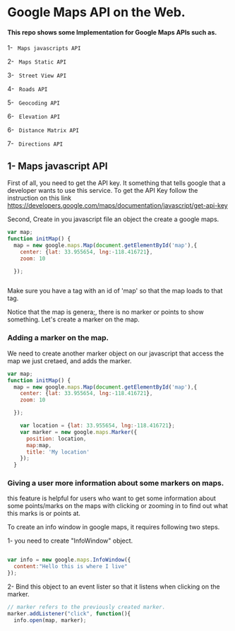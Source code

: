 # Google Maps API on the Web.

#### This repo shows some Implementation for Google Maps APIs such as.

1- <code> Maps javascripts API </code>

2- <code> Maps Static API </code>

3- <code> Street View API </code>

4- <code> Roads API </code>

5- <code> Geocoding API </code>

6- <code> Elevation API </code>

6- <code> Distance Matrix API </code>

7- <code> Directions API </code>


## 1- Maps javascript API

First of all, you need to get the API key. It something that tells google that a developer wants to use this service. To get the API Key follow the instruction on this link  https://developers.google.com/maps/documentation/javascript/get-api-key

Second, Create in you javascript file an object the create a google maps.


```javascript
var map;
function initMap() {
  map = new google.maps.Map(document.getElementById('map'),{
    center: {lat: 33.955654, lng:-118.416721},
    zoom: 10

  });



```

Make sure you have a tag with an id of 'map' so that the map loads to that tag.


Notice that the map is genera;, there is no marker or points to show something. Let's create a marker on the map.


### Adding a marker on the map.


We need to create another marker object on our javascript that access the map we just cretaed, and adds the marker.



```javascript
var map;
function initMap() {
  map = new google.maps.Map(document.getElementById('map'),{
    center: {lat: 33.955654, lng:-118.416721},
    zoom: 10

  });

    var location = {lat: 33.955654, lng:-118.416721};
    var marker = new google.maps.Marker({
      position: location,
      map:map,
      title: 'My location'
    });
  }


```


### Giving a user more information about some markers on maps.

this feature is helpful for users who want to get some information about some points/marks on the maps with clicking or zooming in to find out what this marks is or points at.


To create an info window in google maps, it requires following two steps.


1- you need to create "InfoWindow" object.

```javascript

var info = new google.maps.InfoWindow({
  content:"Hello this is where I live"
});

```

2- Bind this object to an event lister so that it listens when clicking on the marker.

```javascript
// marker refers to the previously created marker.
marker.addListener("click", function(){
  info.open(map, marker);  

```

